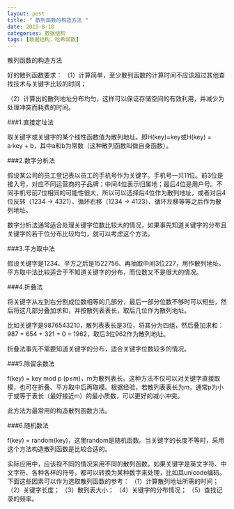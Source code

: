 ```yaml
---
layout: post
title: " 散列函数的构造方法 "
date: 2015-8-18
categories: 数据结构
tags: [数据结构，哈希函数]
---
```

散列函数的构造方法

<!-- more -->


好的散列函数要求：
（1）计算简单，至少散列函数的计算时间不应该超过其他查找技术与关键字比较的时间；

（2）计算出的散列地址分布均匀，这样可以保证存储空间的有效利用，并减少为处理冲突而耗费的时间。

###1.直接定址法

取关键字或关键字的某个线性函数值为散列地址。即H(key)=key或H(key) = a·key + b，其中a和b为常数（这种散列函数叫做自身函数）。

###2.数字分析法

假设某公司的员工登记表以员工的手机号作为关键字。手机号一共11位。前3位是接入号，对应不同运营商的子品牌；中间4位表示归属地；最后4位是用户号。不同手机号前7位相同的可能性很大，所以可以选择后4位作为散列地址，或者对后4位反转（1234 -> 4321）、循环右移（1234 -> 4123）、循环左移等等之后作为散列地址。

数字分析法通常适合处理关键字位数比较大的情况，如果事先知道关键字的分布且关键字的若干位分布比较均匀，就可以考虑这个方法。

###3.平方取中法

假设关键字是1234、平方之后是1522756、再抽取中间3位227，用作散列地址。平方取中法比较适合于不知道关键字的分布，而位数又不是很大的情况。

###4.折叠法

将关键字从左到右分割成位数相等的几部分，最后一部分位数不够时可以短些，然后将这几部分叠加求和，并按散列表表长，取后几位作为散列地址。

比如关键字是9876543210，散列表表长是3位，将其分为四组，然后叠加求和：987 + 654 + 321 + 0 = 1962，取后3位962作为散列地址。

折叠法事先不需要知道关键字的分布，适合关键字位数较多的情况。

###5.除留余数法

f(key) = key mod p (p≤m)，m为散列表长。这种方法不仅可以对关键字直接取模，也可在折叠、平方取中后再取模。根据经验，若散列表表长为m，通常p为小于或等于表长（最好接近m）的最小质数，可以更好的减小冲突。

此方法为最常用的构造散列函数方法。

###6.随机数法

f(key) = random(key)，这里random是随机函数。当关键字的长度不等时，采用这个方法构造散列函数是比较合适的。

实际应用中，应该视不同的情况采用不同的散列函数。如果关键字是英文字符、中文字符、各种各样的符号，都可以转换为某种数字来处理，比如其unicode编码。下面这些因素可以作为选取散列函数的参考：
（1）计算散列地址所需的时间；
（2）关键字长度；
（3）散列表大小；
（4）关键字的分布情况；
（5）查找记录的频率。